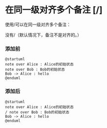 # 在同一级对齐多个备注 [/]

使用/可以在同一级对齐多个备注：

没有/（默认情况下，备注不是对齐的。）

### 添加前
``` puml
@startuml
note over Alice : Alice的初始状态
note over Bob : Bob的初始状态
Bob -> Alice : hello
@enduml
```
### 添加后
``` puml
@startuml
note over Alice : Alice的初始状态
/ note over Bob : Bob的初始状态
Bob -> Alice : hello
@enduml
```